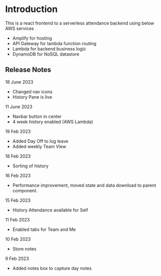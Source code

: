 # Introduction

This is a react frontend to a serverless attendance backend using below AWS services
- Amplify for hosting
- API Gateway for lambda function routing
- Lambda for backend business logic
- DynamoDB for NoSQL datastore


## Release Notes

18 June 2023
- Changed nav icons
- History Pane is live

11 June 2023
- Navbar button in center
- 4 week history enabled (AWS Lambda)

19 Feb 2023
- Added Day Off to log leave
- Added weekly Team View

18 Feb 2023
- Sorting of history

16 Feb 2023
- Performance improvement, moved state and data download to parent component. 

15 Feb 2023
- History Attendance available for Self

11 Feb 2023
- Enabled tabs for Team and Me

10 Feb 2023
- Store notes

9 Feb 2023
 - Added notes box to capture day notes